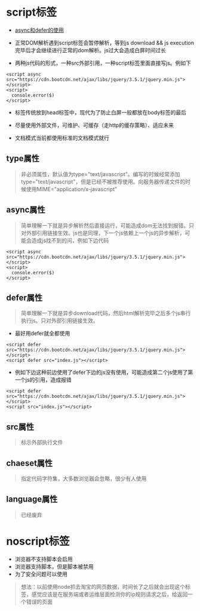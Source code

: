 # script标签

* [async和defer的使用](https://zhuanlan.zhihu.com/p/292953374)

* 正常DOM解析遇到script标签会暂停解析，等到js download && js execution完毕后才会继续进行正常的dom解析。js过大会造成白屏时间过长

* 两种js代码的形式，一种src外部引用，一种script标签里面直接写js。例如下
```
<script async src="https://cdn.bootcdn.net/ajax/libs/jquery/3.5.1/jquery.min.js"></script>
<script>
  console.error($)
</script>
```

* 标签传统放到head标签中，现代为了防止白屏一般都放在body标签的最后

* 尽量使用外部文件，可维护、可缓存（走http的缓存策略）、适应未来

* 文档模式当前都使用标准的文档模式就行

## type属性

> 非必须属性，默认值为type="text/javascript"。编写的时候经常添加type="text/javascript"，但是已经不被推荐使用。向服务器传递文件的时候使用MIME="application/x-javascript"

## async属性

> 简单理解一下就是异步解析然后直接运行，可能造成dom无法找到报错。只对外部引用链接生效。js也是同理，下一个js依赖上一个js的异步解析，可能会造成js找不到的问，例如下边代码

```
<script async src="https://cdn.bootcdn.net/ajax/libs/jquery/3.5.1/jquery.min.js"></script>
<script>
  console.error($)
</script>
```

## defer属性

> 简单理解一下就是异步download代码，然后html解析完毕之后多个js串行执行js。只对外部引用链接生效。

* 最好用defer就全都使用
```
<script defer src="https://cdn.bootcdn.net/ajax/libs/jquery/3.5.1/jquery.min.js"></script>
<script defer src="index.js"></script>
```

* 例如下边这种前边使用了defer下边的js没有使用，可能造成第二个js使用了第一个js的引用，造成报错
```
<script defer src="https://cdn.bootcdn.net/ajax/libs/jquery/3.5.1/jquery.min.js"></script>
<script src="index.js"></script>
```

## src属性

> 标示外部执行文件

## chaeset属性

> 指定代码字符集，大多数浏览器会忽略，很少有人使用

## language属性

> 已经废弃


# noscript标签

* 浏览器不支持脚本会启用
* 浏览器支持脚本，但是脚本被禁用
* 为了安全问题可以使用

> 想法：以前使用node抓去淘宝的网页数据，时间长了之后就会出现这个标签，感觉应该是在服务端或者运维层面检测你的ip规则请求之后，给返回一个错误的页面